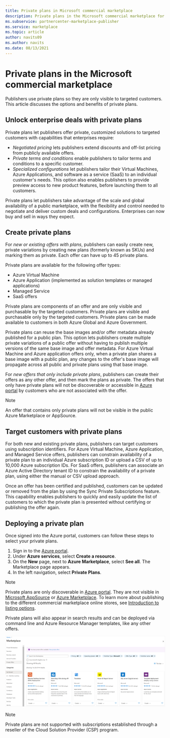 ```yaml
---
title: Private plans in Microsoft commercial marketplace
description: Private plans in the Microsoft commercial marketplace for app and service publishers (Azure Marketplace).
ms.subservice: partnercenter-marketplace-publisher
ms.service: marketplace
ms.topic: article
author: navits09
ms.author: navits
ms.date: 08/13/2021
---
```


# Private plans in the Microsoft commercial marketplace

Publishers use private plans so they are only visible to targeted customers. This article discusses the options and benefits of private plans.

## Unlock enterprise deals with private plans

Private plans let publishers offer private, customized solutions to targeted customers with capabilities that enterprises require:

- *Negotiated pricing* lets publishers extend discounts and off-list pricing from publicly available offers.
- *Private terms and conditions* enable publishers to tailor terms and conditions to a specific customer.
- *Specialized configurations* let publishers tailor their Virtual Machines, Azure Applications, and software as a service (SaaS) to an individual customer's needs. This option also enables publishers to provide preview access to new product features, before launching them to all customers.

Private plans let publishers take advantage of the scale and global availability of a public marketplace, with the flexibility and control needed to negotiate and deliver custom deals and configurations. Enterprises can now buy and sell in ways they expect.

## Create private plans

For *new or existing offers with plans*, publishers can easily create new, private variations by creating new plans (formerly known as SKUs) and marking them as private. Each offer can have up to 45 private plans.

<!--- [Private SKUs]() --->

Private plans are available for the following offer types:

- Azure Virtual Machine
- Azure Application (implemented as solution templates or managed applications)
- Managed Service
- SaaS offers

Private plans are components of an offer and are only visible and purchasable by the targeted customers. Private plans are visible and purchasable only by the targeted customers. Private plans can be made available to customers in both Azure Global and Azure Government.

Private plans can reuse the base images and/or offer metadata already published for a public plan. This option lets publishers create multiple private variations of a public offer without having to publish multiple versions of the same base image and offer metadata. For Azure Virtual Machine and Azure application offers only, when a private plan shares a base image with a public plan, any changes to the offer's base image will propagate across all public and private plans using that base image.

For *new offers that only include private plans*, publishers can create their offers as any other offer, and then mark the plans as private. The offers that only have private plans will not be discoverable or accessible in [Azure portal](https://azure.microsoft.com/features/azure-portal/) by customers who are not associated with the offer.

>[!NOTE]
>An offer that contains only private plans will not be visible in the public Azure Marketplace or AppSource.

## Target customers with private plans

For both new and existing private plans, publishers can target customers using subscription identifiers. For Azure Virtual Machine, Azure Application, and Managed Service offers, publishers can constrain availability of a private plan to an individual Azure subscription ID or upload a CSV of up to 10,000 Azure subscription IDs. For SaaS offers, publishers can associate an Azure Active Directory tenant ID to constrain the availability of a private plan, using either the manual or CSV upload approach.

Once an offer has been certified and published, customers can be updated or removed from the plan by using the Sync Private Subscriptions feature. This capability enables publishers to quickly and easily update the list of customers to which the private plan is presented without certifying or publishing the offer again.

## Deploying a private plan

Once signed into the Azure portal, customers can follow these steps to select your private plans.

1. Sign in to the [Azure portal](https://ms.portal.azure.com/).
1. Under **Azure services**, select **Create a resource**.
1. On the **New** page, next to **Azure Marketplace**, select **See all**. The Marketplace page appears.
1. In the left navigation, select **Private Plans**.

> [!NOTE]
> Private plans are only discoverable in [Azure portal](https://azure.microsoft.com/features/azure-portal/). They are not visible in [Microsoft AppSource](https://appsource.microsoft.com/) or [Azure Marketplace](https://azuremarketplace.microsoft.com). To learn more about publishing to the different commercial marketplace online stores, see [Introduction to listing options](./determine-your-listing-type.md).

Private plans will also appear in search results and can be deployed via command line and Azure Resource Manager templates, like any other offers.

[![[Private offers appearing in search results.]](media/marketplace-publishers-guide/private-offer.png)](media/marketplace-publishers-guide/private-offer.png#lightbox)

>[!Note]
>Private plans are not supported with subscriptions established through a reseller of the Cloud Solution Provider (CSP) program.

<!---
## Next steps

To start using private offers, follow the steps in the [Private SKUs and Plans]() guide.
--->
